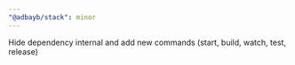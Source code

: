 ```yaml
---
"@adbayb/stack": minor
---
```


Hide dependency internal and add new commands (start, build, watch, test, release)
